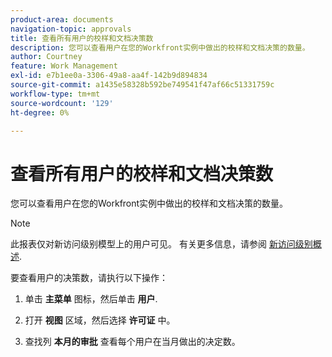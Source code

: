 ```yaml
---
product-area: documents
navigation-topic: approvals
title: 查看所有用户的校样和文档决策数
description: 您可以查看用户在您的Workfront实例中做出的校样和文档决策的数量。
author: Courtney
feature: Work Management
exl-id: e7b1ee0a-3306-49a8-aa4f-142b9d894834
source-git-commit: a1435e58328b592be749541f47af66c51331759c
workflow-type: tm+mt
source-wordcount: '129'
ht-degree: 0%

---
```


# 查看所有用户的校样和文档决策数

您可以查看用户在您的Workfront实例中做出的校样和文档决策的数量。

>[!NOTE]
>
>此报表仅对新访问级别模型上的用户可见。 有关更多信息，请参阅 [新访问级别概述](/help/quicksilver/administration-and-setup/add-users/how-access-levels-work/access-level-overview.md).

要查看用户的决策数，请执行以下操作：

1. 单击 **主菜单** 图标，然后单击 **用户**.

1. 打开 **视图** 区域，然后选择 **许可证** 中。

1. 查找列 **本月的审批** 查看每个用户在当月做出的决定数。
